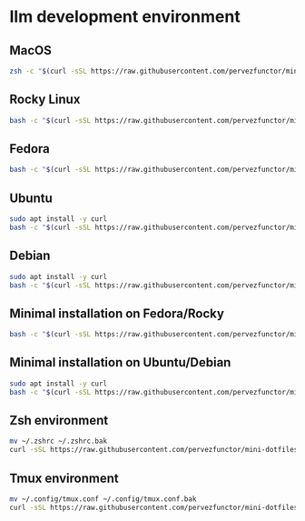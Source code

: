 # Ilm development environment

## MacOS

```bash
zsh -c "$(curl -sSL https://raw.githubusercontent.com/pervezfunctor/mini-dotfiles/master/installers/macos/desktop)"
```

## Rocky Linux

```bash
bash -c "$(curl -sSL https://raw.githubusercontent.com/pervezfunctor/mini-dotfiles/master/installers/dnf/rocky)"
```

## Fedora

```bash
bash -c "$(curl -sSL https://raw.githubusercontent.com/pervezfunctor/mini-dotfiles/master/installers/dnf/fedora)"
```

## Ubuntu

```bash
sudo apt install -y curl
bash -c "$(curl -sSL https://raw.githubusercontent.com/pervezfunctor/mini-dotfiles/master/installers/apt/ubuntu)"
```

## Debian

```bash
sudo apt install -y curl
bash -c "$(curl -sSL https://raw.githubusercontent.com/pervezfunctor/mini-dotfiles/master/installers/apt/debian)"
```

## Minimal installation on Fedora/Rocky

```bash
bash -c "$(curl -sSL https://raw.githubusercontent.com/pervezfunctor/mini-dotfiles/master/installers/dnf/min)"
```

## Minimal installation on Ubuntu/Debian

```bash
sudo apt install -y curl
bash -c "$(curl -sSL https://raw.githubusercontent.com/pervezfunctor/mini-dotfiles/master/installers/apt/min)"
```

## Zsh environment

```bash
mv ~/.zshrc ~/.zshrc.bak
curl -sSL https://raw.githubusercontent.com/pervezfunctor/mini-dotfiles/master/configs/zshrc > ~/.zshrc
```

## Tmux environment

```bash
mv ~/.config/tmux.conf ~/.config/tmux.conf.bak
curl -sSL https://raw.githubusercontent.com/pervezfunctor/mini-dotfiles/master/configs/tmux.conf > ~/.config/tmux.conf
```
